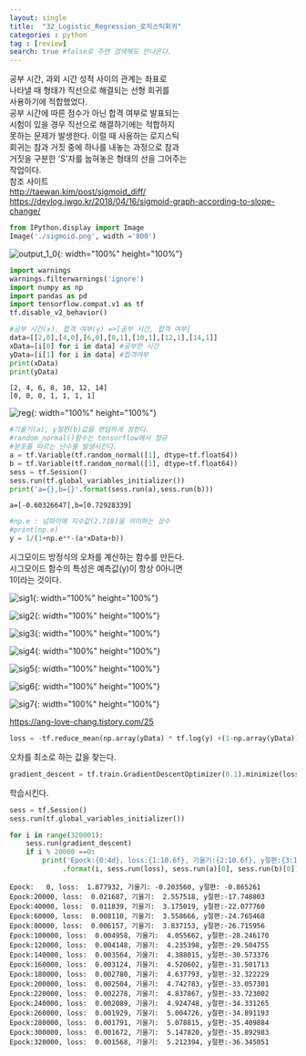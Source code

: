 ```yaml
---
layout: single
title:  "32_Logistic_Regression_로지스틱회귀"
categories : python
tag : [review]
search: true #false로 주면 검색해도 안나온다.
---
```


공부 시간, 과외 시간 성적 사이의 관계는 좌표로  
나타낼 때 형태가 직선으로 해결되는 선형 회귀를  
사용하기에 적합했었다.  
공부 시간에 따른 점수가 아닌 합격 여부로 발표되는    
시험이 있을 경우 직선으로 해결하기에는 적합하지  
못하는 문제가 발생한다. 이럴 때 사용하는 로지스틱  
회귀는 참과 거짓 중에 하나를 내놓는 과정으로 참과  
거짓을 구분한 'S'자를 눕혀놓은 형태의 선을 그어주는  
작업이다.  
참조 사이트  
http://taewan.kim/post/sigmoid_diff/  
https://devlog.jwgo.kr/2018/04/16/sigmoid-graph-according-to-slope-change/


```python
from IPython.display import Image
Image('./sigmoid.png', width ='800')
```

![output_1_0](../../images/2022-07-01-32_Logistic_Regression_로지스틱회귀/output_1_0.png){: width="100%" height="100%"}


```python
import warnings 
warnings.filterwarnings('ignore')
import numpy as np
import pandas as pd
import tensorflow.compat.v1 as tf
tf.disable_v2_behavior()
```


```python
#공부 시간(x), 합격 여부(y) =>[공부 시간, 합격 여부]
data=[[2,0],[4,0],[6,0],[8,1],[10,1],[12,1],[14,1]]
xData=[i[0] for i in data] #공부한 시간
yData=[i[1] for i in data] #합격여부
print(xData)
print(yData)
```
    [2, 4, 6, 8, 10, 12, 14]
    [0, 0, 0, 1, 1, 1, 1]

![reg](../../images/2022-07-01-32_Logistic_Regression_로지스틱회귀/reg.png){: width="100%" height="100%"}

```python
#기울기(a), y절편(b)값을 랜덤하게 정한다.
#random_normal()함수는 tensorflow에서 정규
#분포를 따르는 난수를 발생시킨다.
a = tf.Variable(tf.random_normal([1], dtype=tf.float64))
b = tf.Variable(tf.random_normal([1], dtype=tf.float64))
sess = tf.Session()
sess.run(tf.global_variables_initializer())
print('a={},b={}'.format(sess.run(a),sess.run(b)))
```
    a=[-0.60326647],b=[0.72928339]

```python
#np.e : 넘파이에 지수값(2.718)을 의미하는 상수
#print(np.e)
y = 1/(1+np.e**-(a*xData+b))
```

시그모이드 방정식의 오차를 계산하는 함수를 만든다.  
시그모이드 함수의 특성은 예측값(y)이 항상 0아니면  
1이라는 것이다.

![sig1](../../images/2022-07-01-32_Logistic_Regression_로지스틱회귀/sig1.png){: width="100%" height="100%"}

![sig2](../../images/2022-07-01-32_Logistic_Regression_로지스틱회귀/sig2.png){: width="100%" height="100%"}

![sig3](../../images/2022-07-01-32_Logistic_Regression_로지스틱회귀/sig3.png){: width="100%" height="100%"}

![sig4](../../images/2022-07-01-32_Logistic_Regression_로지스틱회귀/sig4.png){: width="100%" height="100%"}

![sig5](../../images/2022-07-01-32_Logistic_Regression_로지스틱회귀/sig5.png){: width="100%" height="100%"}

![sig6](../../images/2022-07-01-32_Logistic_Regression_로지스틱회귀/sig6-16576264379289.png){: width="100%" height="100%"}

![sig7](../../images/2022-07-01-32_Logistic_Regression_로지스틱회귀/sig7.png){: width="100%" height="100%"}

https://ang-love-chang.tistory.com/25


```python
loss = -tf.reduce_mean(np.array(yData) * tf.log(y) +(1-np.array(yData)) * tf.log(1-y))
```

오차를 최소로 하는 값을 찾는다.


```python
gradient_descent = tf.train.GradientDescentOptimizer(0.1).minimize(loss)
```

학습시킨다.


```python
sess = tf.Session()
sess.run(tf.global_variables_initializer())

for i in range(320001):
    sess.run(gradient_descent)
    if i % 20000 ==0:
        print('Epock:{0:4d}, loss:{1:10.6f}, 기울기:{2:10.6f}, y절편:{3:10.6f}'
             .format(i, sess.run(loss), sess.run(a)[0], sess.run(b)[0]))
```

    Epock:   0, loss:  1.877932, 기울기: -0.203560, y절편: -0.865261
    Epock:20000, loss:  0.021687, 기울기:  2.557518, y절편:-17.748803
    Epock:40000, loss:  0.011839, 기울기:  3.175019, y절편:-22.077760
    Epock:60000, loss:  0.008110, 기울기:  3.558666, y절편:-24.765468
    Epock:80000, loss:  0.006157, 기울기:  3.837153, y절편:-26.715956
    Epock:100000, loss:  0.004958, 기울기:  4.055662, y절편:-28.246170
    Epock:120000, loss:  0.004148, 기울기:  4.235398, y절편:-29.504755
    Epock:140000, loss:  0.003564, 기울기:  4.388015, y절편:-30.573376
    Epock:160000, loss:  0.003124, 기울기:  4.520602, y절편:-31.501713
    Epock:180000, loss:  0.002780, 기울기:  4.637793, y절편:-32.322229
    Epock:200000, loss:  0.002504, 기울기:  4.742783, y절편:-33.057301
    Epock:220000, loss:  0.002278, 기울기:  4.837867, y절편:-33.723002
    Epock:240000, loss:  0.002089, 기울기:  4.924748, y절편:-34.331265
    Epock:260000, loss:  0.001929, 기울기:  5.004726, y절편:-34.891193
    Epock:280000, loss:  0.001791, 기울기:  5.078815, y절편:-35.409884
    Epock:300000, loss:  0.001672, 기울기:  5.147820, y절편:-35.892983
    Epock:320000, loss:  0.001568, 기울기:  5.212394, y절편:-36.345051

